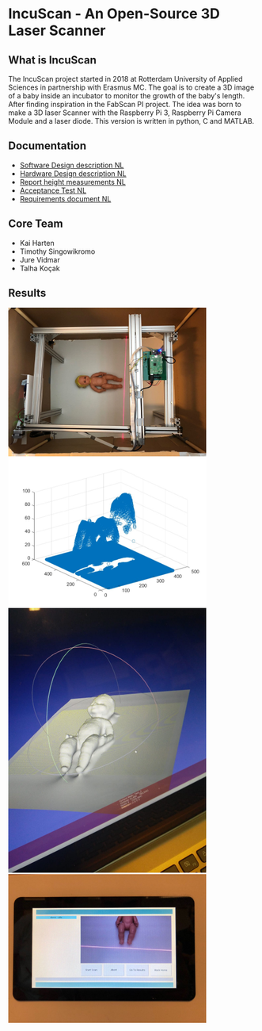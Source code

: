 # IncuScan  - An Open-Source 3D Laser Scanner

## What is IncuScan

The IncuScan project started in 2018 at Rotterdam University of Applied Sciences in partnership with Erasmus MC. The goal is to create a 3D image of a baby inside an incubator to monitor the growth of the baby's length. After finding inspiration in the FabScan PI project. The idea was born to make a 3D laser Scanner with the Raspberry Pi 3, Raspberry Pi Camera Module and a laser diode. This version is written in python, C and MATLAB.

## Documentation
* [Software Design description NL](https://github.com/kaiharten/baby3dscanner/blob/master/docs/software_ontwerpbeschrijving.pdf)
* [Hardware Design description NL](https://github.com/kaiharten/baby3dscanner/blob/master/docs/hardware_ontwerpbeschrijving.pdf)
* [Report height measurements NL](https://github.com/kaiharten/baby3dscanner/blob/master/docs/onderzoeksrapport_hoogtemetingen.pdf)
* [Acceptance Test NL](https://github.com/kaiharten/baby3dscanner/blob/master/docs/acceptatietest.pdf)
* [Requirements document NL](https://github.com/kaiharten/baby3dscanner/blob/master/docs/specificaties_requirements.pdf)



## Core Team
* Kai Harten
* Timothy Singowikromo
* Jure Vidmar
* Talha Koçak

## Results
<img src="docs/img/total_system.jpeg" width=400>
<img src="docs/img/3d_plot.jpeg" width=400>
<img src="docs/img/3d_scan.jpeg" width=400>
<img src="docs/img/user_screen.jpeg" width=400>







